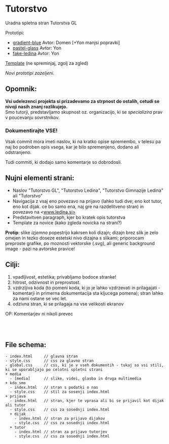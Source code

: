 # Tutorstvo
Uradna spletna stran Tutorstva GL

Prototipi:
- [gradient-blue](https://plojyon.github.io/tutorstvo/gradient-blue) Avtor: Domen [+Yon manjsi popravki]
- [pastel-glass](https://plojyon.github.io/tutorstvo/pastel-glass) Avtor: Yon
- [fake-ledina](https://plojyon.github.io/tutorstvo/fake-ledina) Avtor: Yon

[Template](https://plojyon.github.io/tutorstvo/template) (ne spreminjaj, zgolj za zgled)

*Novi prototipi zazeljeni.*

Opomnik:
--------
**Vsi udelezenci projekta si prizadevamo za strpnost do ostalih,
cetudi se nivoji nasih znanj razlikujejo.**\
Smo tutorji, predstavljamo skupnost oz. organizacijo, ki se *specializira*
prav v poucevanju sovrstnikov.

### Dokumentirajte VSE!
Vsak commit mora imeti naslov, ki na kratko opise spremembo,
v telesu pa naj bo podroben opis vsega, kar je bilo spremenjeno,
dodano ali odstranjeno.

Tudi commiti, ki dodajo samo komentarje so dobrodosli.

Nujni elementi strani:
----------------------
- Naslov "Tutorstvo GL", "Tutorstvo Ledina", "Tutorstvo Gimnazije Ledina" ali "Tutorstvo"
- Navigacija z vsaj eno povezavo na prijavo (lahko tudi dve; eno kot tutor, eno kot dijak. ce bo samo ena, naj gre na razdelitveno stran) in povezavo na <www.ledina.si>
- Predstavitven paragraph, kjer bo kratek opis tutorstva
- Template za novice (kako zgleda novicka na strani?)

**Protip**: slike *izjemno* popestrijo kakrsen koli dizajn; dizajn brez slik je zelo omejen in tezko doseze estetski nivo dizajna s slikami;
priporocam preproste grafike, po moznosti vektorske (.svg), ali generic background image - pazi na avtorske pravice!

Cilji:
------
1. vpadljivost, estetika; privabljamo bodoce stranke!
2. hitrost, odzivnost in preprostost.
3. vzdrzljiva koda (to pomeni koda, ki jo je lahko vzdrzevati in prilagajati - komentarji in primerna dokumentacija sta kljucega pomena); stran lahko za nami ostane se vec let.
4. odzivna stran, ki se prilagaja na vse velikosti ekranov

OP: Komentarjev ni nikoli prevec

<br><br>

## File schema:
```
- index.html     // glavna stran
- style.css      // css za glavno stran
- global.css     // css, ki je v vseh dokumentih - tukaj so vsi stili, ki se uporabljajo po celotni spletni strani
+ media
  - [media]      // slike, videi, glasba in druga multimedia
+ kdo_smo
  - index.html   // stran s podatki o nas
  - style.css    // stil za sosenji index.html
+ prijava
  - index.html   // stran, kjer te vprasa ali bi se prijavil kot dijak ali tutor
  - style.css    // css za sosednji index.html
  + dijak
    - index.html // stran za prijavo dijakov
    - style.css  // css za sosednji index.html
  + tutor
    - index.html // stran za prijavo tutorjev
    - style.css  // css za sosednji index.html
```